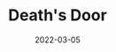 ---
layout: post
categories: documentation
tags: [documentation,sample]
image: cuba-1.jpg
date: 2022-03-05
title: Death's Door
description:
developer: Acid Nerve
card-image: 10
banner-image: 5
banner-offset: 95
---